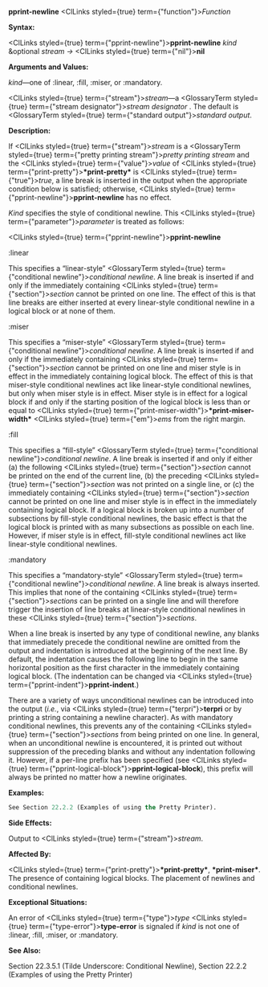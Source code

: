 **pprint-newline** <ClLinks styled={true} term={"function"}><i>Function</i></ClLinks> 



**Syntax:** 



<ClLinks styled={true} term={"pprint-newline"}><b>pprint-newline</b></ClLinks> *kind* &amp;optional *stream →* <ClLinks styled={true} term={"nil"}><b>nil</b></ClLinks> 



**Arguments and Values:** 



*kind*—one of :linear, :fill, :miser, or :mandatory. 



<ClLinks styled={true} term={"stream"}><i>stream</i></ClLinks>—a <GlossaryTerm styled={true} term={"stream designator"}><i>stream designator</i></GlossaryTerm> . The default is <GlossaryTerm styled={true} term={"standard output"}><i>standard output</i></GlossaryTerm>. 



**Description:** 



If <ClLinks styled={true} term={"stream"}><i>stream</i></ClLinks> is a <GlossaryTerm styled={true} term={"pretty printing stream"}><i>pretty printing stream</i></GlossaryTerm> and the <ClLinks styled={true} term={"value"}><i>value</i></ClLinks> of <ClLinks styled={true} term={"print-pretty"}><b>\*print-pretty\*</b></ClLinks> is <ClLinks styled={true} term={"true"}><i>true</i></ClLinks>, a line break is inserted in the output when the appropriate condition below is satisfied; otherwise, <ClLinks styled={true} term={"pprint-newline"}><b>pprint-newline</b></ClLinks> has no effect. 



*Kind* specifies the style of conditional newline. This <ClLinks styled={true} term={"parameter"}><i>parameter</i></ClLinks> is treated as follows: 



 



 



<ClLinks styled={true} term={"pprint-newline"}><b>pprint-newline</b></ClLinks> 



:linear 



This specifies a “linear-style” <GlossaryTerm styled={true} term={"conditional newline"}><i>conditional newline</i></GlossaryTerm>. A line break is inserted if and only if the immediately containing <ClLinks styled={true} term={"section"}><i>section</i></ClLinks> cannot be printed on one line. The effect of this is that line breaks are either inserted at every linear-style conditional newline in a logical block or at none of them. 



:miser 



This specifies a “miser-style” <GlossaryTerm styled={true} term={"conditional newline"}><i>conditional newline</i></GlossaryTerm>. A line break is inserted if and only if the immediately containing <ClLinks styled={true} term={"section"}><i>section</i></ClLinks> cannot be printed on one line and miser style is in effect in the immediately containing logical block. The effect of this is that miser-style conditional newlines act like linear-style conditional newlines, but only when miser style is in effect. Miser style is in effect for a logical block if and only if the starting position of the logical block is less than or equal to <ClLinks styled={true} term={"print-miser-width"}><b>\*print-miser-width\*</b></ClLinks> <ClLinks styled={true} term={"em"}><i>ems</i></ClLinks> from the right margin. 



:fill 



This specifies a “fill-style” <GlossaryTerm styled={true} term={"conditional newline"}><i>conditional newline</i></GlossaryTerm>. A line break is inserted if and only if either (a) the following <ClLinks styled={true} term={"section"}><i>section</i></ClLinks> cannot be printed on the end of the current line, (b) the preceding <ClLinks styled={true} term={"section"}><i>section</i></ClLinks> was not printed on a single line, or (c) the immediately containing <ClLinks styled={true} term={"section"}><i>section</i></ClLinks> cannot be printed on one line and miser style is in effect in the immediately containing logical block. If a logical block is broken up into a number of subsections by fill-style conditional newlines, the basic effect is that the logical block is printed with as many subsections as possible on each line. However, if miser style is in effect, fill-style conditional newlines act like linear-style conditional newlines. 



:mandatory 



This specifies a “mandatory-style” <GlossaryTerm styled={true} term={"conditional newline"}><i>conditional newline</i></GlossaryTerm>. A line break is always inserted. This implies that none of the containing <ClLinks styled={true} term={"section"}><i>sections</i></ClLinks> can be printed on a single line and will therefore trigger the insertion of line breaks at linear-style conditional newlines in these <ClLinks styled={true} term={"section"}><i>sections</i></ClLinks>. 



When a line break is inserted by any type of conditional newline, any blanks that immediately precede the conditional newline are omitted from the output and indentation is introduced at the beginning of the next line. By default, the indentation causes the following line to begin in the same horizontal position as the first character in the immediately containing logical block. (The indentation can be changed via <ClLinks styled={true} term={"pprint-indent"}><b>pprint-indent</b></ClLinks>.) 



There are a variety of ways unconditional newlines can be introduced into the output (*i.e.*, via <ClLinks styled={true} term={"terpri"}><b>terpri</b></ClLinks> or by printing a string containing a newline character). As with mandatory conditional newlines, this prevents any of the containing <ClLinks styled={true} term={"section"}><i>sections</i></ClLinks> from being printed on one line. In general, when an unconditional newline is encountered, it is printed out without suppression of the preceding blanks and without any indentation following it. However, if a per-line prefix has been specified (see <ClLinks styled={true} term={"pprint-logical-block"}><b>pprint-logical-block</b></ClLinks>), this prefix will always be printed no matter how a newline originates. 







 



 



**Examples:**
```lisp
See Section 22.2.2 (Examples of using the Pretty Printer). 
```
**Side Effects:** 



Output to <ClLinks styled={true} term={"stream"}><i>stream</i></ClLinks>. 



**Affected By:** 



<ClLinks styled={true} term={"print-pretty"}><b>\*print-pretty\*</b></ClLinks>, **\*print-miser\***. The presence of containing logical blocks. The placement of newlines and conditional newlines. 



**Exceptional Situations:** 



An error of <ClLinks styled={true} term={"type"}><i>type</i></ClLinks> <ClLinks styled={true} term={"type-error"}><b>type-error</b></ClLinks> is signaled if *kind* is not one of :linear, :fill, :miser, or :mandatory. 



**See Also:** 



Section 22.3.5.1 (Tilde Underscore: Conditional Newline), Section 22.2.2 (Examples of using the Pretty Printer) 



